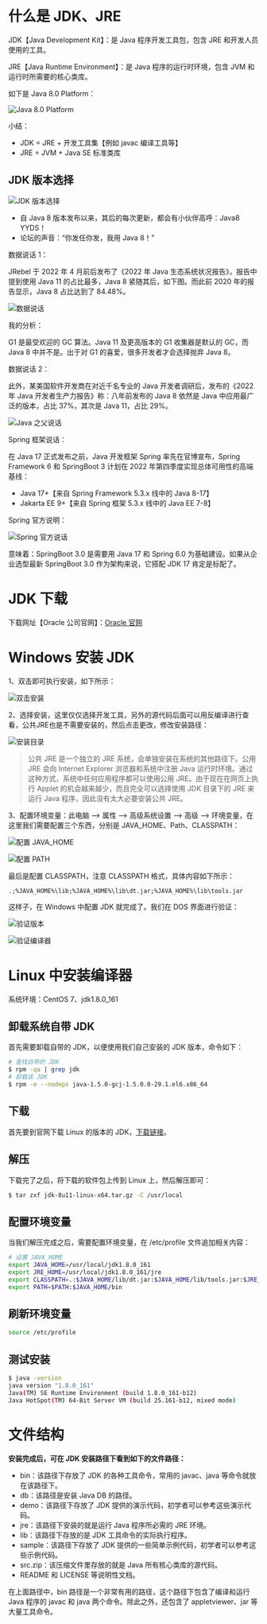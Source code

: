 # 什么是 JDK、JRE

JDK【Java Development Kit】：是 Java 程序开发工具包，包含 JRE 和开发人员使用的工具。

JRE【Java Runtime Environment】：是 Java 程序的运行时环境，包含 JVM 和运行时所需要的核心类库。

如下是 Java 8.0 Platform：

![Java 8.0 Platform](images/Install/Snipaste_2025-03-23_14-13-02.png)

小结：

* JDK = JRE + 开发工具集【例如 javac 编译工具等】
* JRE = JVM + Java SE 标准类库

## JDK 版本选择

![JDK 版本选择](images/Install/Snipaste_2025-03-23_14-26-49.png)

* 自 Java 8 版本发布以来，其后的每次更新，都会有小伙伴高呼：Java8 YYDS！
* 论坛的声音：“你发任你发，我用 Java 8！”

数据说话 1：

JRebel 于 2022 年 4 月前后发布了《2022 年 Java 生态系统状况报告》，报告中提到使用 Java 11 的占比最多，Java 8 紧随其后，如下图。而此前 2020 年的报告显示，Java 8 占比达到了 84.48%。

![数据说话](images/Install/Snipaste_2025-03-23_14-28-51.png)

我的分析：

G1 是最受欢迎的 GC 算法。Java 11 及更高版本的 G1 收集器是默认的 GC，而 Java 8 中并不是。出于对 G1 的喜爱，很多开发者才会选择抛弃 Java 8。

数据说话 2：

此外，某美国软件开发商在对近千名专业的 Java 开发者调研后，发布的《2022 年 Java 开发者生产力报告》称：八年前发布的 Java 8 依然是 Java 中应用最广泛的版本，占比 37%，其次是 Java 11，占比 29%。

![Java 之父说话](images/Install/Snipaste_2025-03-23_14-31-55.png)

Spring 框架说话：

在 Java 17 正式发布之前，Java 开发框架 Spring 率先在官博宣布，Spring Framework 6 和 SpringBoot 3 计划在 2022 年第四季度实现总体可用性的高端基线：

* Java 17+【来自 Spring Framework 5.3.x 线中的 Java 8-17】
* Jakarta EE 9+【来自 Spring 框架 5.3.x 线中的 Java EE 7-8】

Spring 官方说明：

![Spring 官方说话](images/Install/Snipaste_2025-03-23_14-34-18.png)

意味着：SpringBoot 3.0 是需要用 Java 17 和 Spring 6.0 为基础建设。如果从企业选型最新 SpringBoot 3.0 作为架构来说，它搭配 JDK 17 肯定是标配了。

# JDK 下载

下载网址【Oracle 公司官网】：[Oracle 官网](https://www.oracle.com/)

# Windows 安装 JDK

1、双击即可执行安装，如下所示：

![双击安装](images/Install/Snipaste_2025-03-23_14-37-21.png)

2、选择安装，这里仅仅选择开发工具，另外的源代码后面可以用反编译进行查看，公共JRE也是不需要安装的，然后点击更改，修改安装路径：

![安装目录](images/Install/Snipaste_2025-03-23_14-37-55.png)

> 公共 JRE 是一个独立的 JRE 系统，会单独安装在系统的其他路径下。公用 JRE 会向 Internet Explorer 浏览器和系统中注册 Java 运行时环境。通过这种方式，系统中任何应用程序都可以使用公用 JRE。由于现在在网页上执行 Applet 的机会越来越少，而且完全可以选择使用 JDK 目录下的 JRE 来运行 Java 程序，因此没有太大必要安装公共 JRE。

3、配置环境变量：此电脑 —> 属性 —> 高级系统设置 —> 高级 —> 环境变量，在这里我们需要配置三个东西，分别是 JAVA_HOME、Path、CLASSPATH：

![配置 JAVA_HOME](images/Install/Snipaste_2025-03-23_14-39-15.png)

![配置 PATH](images/Install/Snipaste_2025-03-23_14-41-00.png)

最后是配置 CLASSPATH，注意 CLASSPATH 格式，具体内容如下所示：

```
.;%JAVA_HOME%\lib;%JAVA_HOME%\lib\dt.jar;%JAVA_HOME%\lib\tools.jar
```

这样子，在 Windows 中配置 JDK 就完成了。我们在 DOS 界面进行验证：

![验证版本](images/Install/Snipaste_2025-03-23_14-44-57.png)

![验证编译器](images/Install/Snipaste_2025-03-23_14-45-43.png)

# Linux 中安装编译器

系统环境：CentOS 7、jdk1.8.0_161

## 卸载系统自带 JDK

首先需要卸载自带的 JDK，以便使用我们自己安装的 JDK 版本，命令如下：

```bash
# 查找自带的 JDK
$ rpm -qa | grep jdk
# 卸载该 JDK
$ rpm -e --nodeps java-1.5.0-gcj-1.5.0.0-29.1.el6.x86_64
```

## 下载

首先要到官网下载 Linux 的版本的 JDK，[下载链接](http://www.oracle.com/technetwork/java/javase/downloads/jdk8-downloads-2133151.html)。

## 解压

下载完了之后，将下载的软件包上传到 Linux 上，然后解压即可：

```bash
$ tar zxf jdk-8u11-linux-x64.tar.gz -C /usr/local
```

## 配置环境变量

当我们解压完成之后，需要配置环境变量，在 /etc/profile 文件追加相关内容：

```bash
# 设置 JAVA_HOME
export JAVA_HOME=/usr/local/jdk1.8.0_161
export JRE_HOME=/usr/local/jdk1.8.0_161/jre
export CLASSPATH=.:$JAVA_HOME/lib/dt.jar:$JAVA_HOME/lib/tools.jar:$JRE_HOME/lib
export PATH=$PATH:$JAVA_HOME/bin
```

## 刷新环境变量

```bash
source /etc/profile
```

## 测试安装

```bash
$ java -version
java version "1.8.0_161"
Java(TM) SE Runtime Environment (build 1.8.0_161-b12)
Java HotSpot(TM) 64-Bit Server VM (build 25.161-b12, mixed mode)
```

# 文件结构

**安装完成后，可在 JDK 安装路径下看到如下的文件路径：**

* bin：该路径下存放了 JDK 的各种工具命令，常用的 javac、java 等命令就放在该路径下。 
* db：该路径是安装 Java DB 的路径。
* demo：该路径下存放了 JDK 提供的演示代码，初学者可以参考这些演示代码。
* jre：该路径下安装的就是运行 Java 程序所必需的 JRE 环境。
* lib：该路径下存放的是 JDK 工具命令的实际执行程序。
* sample：该路径下存放了 JDK 提供的一些简单示例代码，初学者可以参考这些示例代码。
* src.zip：该压缩文件里存放的就是 Java 所有核心类库的源代码。
* README 和 LICENSE 等说明性文档。

在上面路径中，bin 路径是一个非常有用的路径，这个路径下包含了编译和运行 Java 程序的 javac 和 java 两个命令。除此之外，还包含了 appletviewer、jar 等大量工具命令。